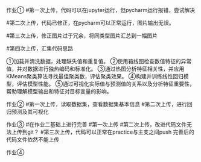作业①
#第一次上传，代码可以在jupyter运行，但pycharm运行报错，尝试解决

#第二次上传，代码已修正，在pycharm可以正常运行，图片输出无误。

#第三次上传，修正图片过于冗余，将同类型图片汇总到一幅图片

#第四次上传，汇集代码思路

①加载并清洗数据，处理缺失值和重复值。
②使用箱线图检查数值特征的异常值，并对数据进行独热编码和标准化。
③通过热图分析特征相关性，并应用KMeans聚类算法寻找最佳聚类数，评估聚类效果。
④构建并训练线性回归模型，评估模型性能。
⑤通过可视化实际值与预测值的关系以及分析特征重要性，帮助理解模型输出和特征对目标变量的影响。

作业②
#第一次上传，读取数据集，查看数据集基本信息
#第二次上传，进行回归预测及其可视化

作业③
#在作业二基础上进行完善
#第一次上传
#第二次上传，改进代码文件无法上传到git？
#第三次上传，代码可以正常在practice与主支之间push
完善后的代码文件依然不能上传

作业④